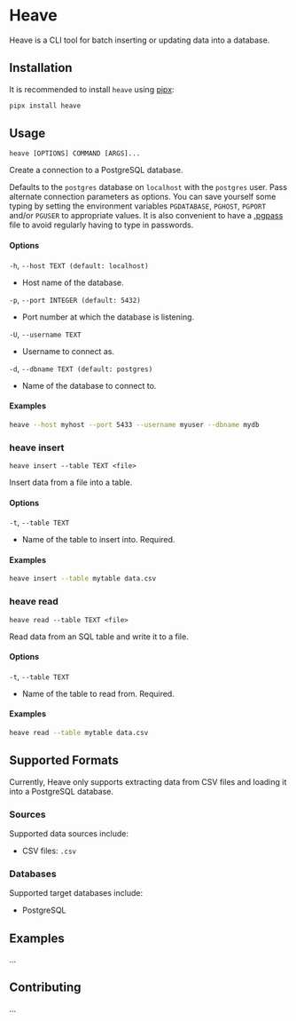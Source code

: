 # Heave

Heave is a CLI tool for batch inserting or updating data into a database.

## Installation

It is recommended to install `heave` using [pipx](https://github.com/pypa/pipx):
```bash
pipx install heave
```

## Usage

`heave [OPTIONS] COMMAND [ARGS]...`

Create a connection to a PostgreSQL database.

Defaults to the `postgres` database on `localhost` with the `postgres` user.
Pass alternate connection parameters as options.
You can save yourself some typing by setting the environment variables `PGDATABASE`, 
`PGHOST`, `PGPORT` and/or `PGUSER` to appropriate values.
It is also convenient to have a [.pgpass](https://www.postgresql.org/docs/current/libpq-pgpass.html) file 
to avoid regularly having to type in passwords.

#### Options

`-h`, `--host TEXT (default: localhost)`
- Host name of the database.

`-p`, `--port INTEGER (default: 5432)`
- Port number at which the database is listening.

`-U`, `--username TEXT`
- Username to connect as.

`-d`, `--dbname TEXT (default: postgres)`
- Name of the database to connect to.

#### Examples

```bash
heave --host myhost --port 5433 --username myuser --dbname mydb
```

### heave insert

`heave insert --table TEXT <file>`

Insert data from a file into a table.

#### Options

`-t`, `--table TEXT`
- Name of the table to insert into. Required.

#### Examples

```bash
heave insert --table mytable data.csv
```

### heave read

`heave read --table TEXT <file>`

Read data from an SQL table and write it to a file.

#### Options

`-t`, `--table TEXT`
- Name of the table to read from. Required.

#### Examples

```bash
heave read --table mytable data.csv
```

## Supported Formats

Currently, Heave only supports extracting data from CSV files and loading it into a PostgreSQL database.

### Sources

Supported data sources include:

* CSV files: `.csv`

### Databases

Supported target databases include:

* PostgreSQL

## Examples

...

## Contributing

...